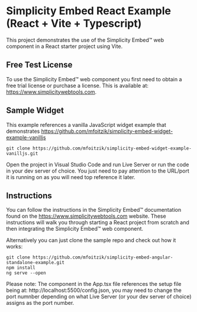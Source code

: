 # Simplicity Embed React Example (React + Vite + Typescript)

This project demonstrates the use of the Simplicity Embed&trade; web component in a React starter project using Vite.

## Free Test License
To use the Simplicity Embed&trade; web component you first need to obtain a free trial license or purchase a license. This is available at: <https://www.simplicitywebtools.com>.

## Sample Widget
This example references a vanilla JavaScript widget example that demonstrates 
<https://github.com/mfoitzik/simplicity-embed-widget-example-vanilljs>
```
git clone https://github.com/mfoitzik/simplicity-embed-widget-example-vanilljs.git
```
Open the project in Visual Studio Code and run Live Server or run the code in your dev server of choice. You just need to pay attention to the URL/port it is running on as you will need top reference it later.

## Instructions
You can follow the instructions in the Simplicity Embed&trade; documentation found on the <https://www.simplicitywebtools.com> website. These instructions will walk you through starting a React project from scratch and then integrating the Simplicity Embed&trade; web component.

Alternatively you can just clone the sample repo and check out how it works:

```
git clone https://github.com/mfoitzik/simplicity-embed-angular-standalone-example.git
npm install
ng serve --open
```

Please note: The <simplicity-embed> component in the App.tsx file references the setup file being at: http://localhost:5500/config.json, you may need to change the port numnber depending on what Live Server (or your dev server of choice) assigns as the port number.
